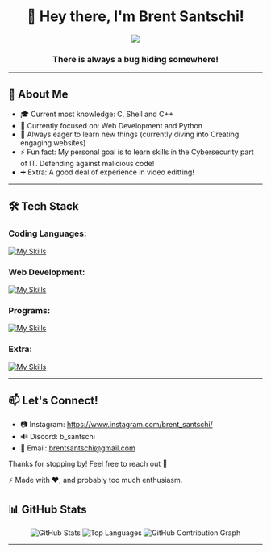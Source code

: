 <!-- Header -->
<h1 align="center">👋 Hey there, I'm Brent Santschi!</h1>

<!-- Coding Gif -->
<div align="center"> 
<img src="https://media4.giphy.com/media/v1.Y2lkPTc5MGI3NjExdHJrcmM1ZWluaTQ3b2lhNHJ0NXY1c2w2bWh3ajh2ejB5ZnprbTgwNSZlcD12MV9pbnRlcm5hbF9naWZfYnlfaWQmY3Q9Zw/51AhgeKNAamtcmcpGx/giphy.gif">
</div>

<h3 align="center"> There is always a bug hiding somewhere! </h3>

---

## 🚀 About Me
-  🎓 Current most knowledge: C, Shell and C++
-  🔭 Currently focused on: Web Development and Python
-  🌱 Always eager to learn new things (currently diving into Creating engaging websites)
-  ⚡ Fun fact: My personal goal is to learn skills in the Cybersecurity part of IT. Defending against malicious code!
-  ➕ Extra: A good deal of experience in video editting!

---

## 🛠️ Tech Stack

### Coding Languages:
[![My Skills](https://skillicons.dev/icons?i=bash,c,cs,cpp,py&perline=10)](https://skillicons.dev)

### Web Development:
[![My Skills](https://skillicons.dev/icons?i=css,html,js,nodejs,react,tailwind&perline=10)](https://skillicons.dev)

### Programs:
[![My Skills](https://skillicons.dev/icons?i=clion,debian,linux,neovim,powershell,ubuntu,vim,visualstudio,vscode,windows&perline=10)](https://skillicons.dev)

### Extra:
[![My Skills](https://skillicons.dev/icons?i=ae,au,ai,ps,pr,discord,gmail,instagram,github,git,&perline=10)](https://skillicons.dev)

---

## 📫 Let's Connect!

-  📷 Instagram: https://www.instagram.com/brent_santschi/
-  🔊 Discord: b_santschi
-  📧 Email: brentsantschi@gmail.com

Thanks for stopping by! Feel free to reach out 🖖

⚡ Made with ❤️, and probably too much enthusiasm.

## 📊 GitHub Stats

<div align="center">
  <img src="https://github-readme-stats.vercel.app/api?username= Idralien&show_icons=true&theme=gruvbox" alt="GitHub Stats" />
  <img src="https://github-readme-stats.vercel.app/api/top-langs?username= Idralien&layout=compact&theme=gruvbox" alt="Top Languages" />
  <img src="https://github-profile-summary-cards.vercel.app/api/cards/profile-details?username= Idralien&theme=gruvbox" alt="GitHub Contribution Graph"/>
</div>

---
